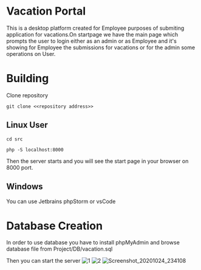 # Vacation Portal 
This is a desktop platform  created for Employee purposes of submiting application for vacations.On startpage we have the main page which prompts the user to login either as an admin or as Employee
and it's showing for Employee the submissions for vacations or for the admin some operations on User.

# Building

 Clone repository
 
`git clone <<repository address>> `
## Linux User
`cd src`

`php -S localhost:8000`

Then the server starts and you will see the start page in your browser on 8000 port.

## Windows

You can use Jetbrains phpStorm or vsCode

# Database Creation

In order to use database you have to install phpMyAdmin and browse database file from   Project/DB/vacation.sql 

Then you can start the server
![1](https://user-images.githubusercontent.com/45739821/126291751-7496bd91-17a3-45b8-88bd-3edc1b2ee435.png)
![2](https://user-images.githubusercontent.com/45739821/126291770-e23b3321-a512-4c9b-bef5-b1724a7b6b98.png)
![Screenshot_20201024_234108](https://user-images.githubusercontent.com/45739821/126291801-32ac4047-1b87-45f9-97e5-b41be4fb0ff0.png)
